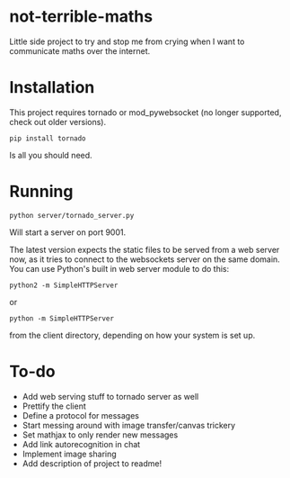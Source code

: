 not-terrible-maths
==================

Little side project to try and stop me from crying when I want to communicate maths over the internet.

Installation
============

This project requires tornado or mod_pywebsocket (no longer supported, check out older versions).

    pip install tornado
    
Is all you should need.

Running
=======

    python server/tornado_server.py

Will start a server on port 9001.

The latest version expects the static files to be served from a web server now, as it tries to connect to the websockets server on the same domain. You can use Python's built in web server module to do this:

    python2 -m SimpleHTTPServer

or

    python -m SimpleHTTPServer

from the client directory, depending on how your system is set up.

To-do
=====

* Add web serving stuff to tornado server as well
* Prettify the client
* Define a protocol for messages
* Start messing around with image transfer/canvas trickery
* Set mathjax to only render new messages
* Add link autorecognition in chat
* Implement image sharing
* Add description of project to readme!
